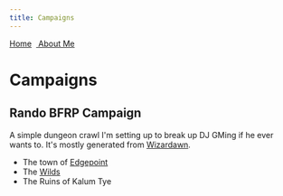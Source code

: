 ```yaml
---
title: Campaigns
---
```

<link rel="stylesheet" href="https://use.fontawesome.com/releases/v5.8.2/css/all.css" integrity="sha384-oS3vJWv+0UjzBfQzYUhtDYW+Pj2yciDJxpsK1OYPAYjqT085Qq/1cq5FLXAZQ7Ay" crossorigin="anonymous">
<style> .sideimg {float:right; margin: 5px;}</style>
<a href="/jasongames"><i class="fas fa-home"></i> Home</a> &nbsp;<a href="/"><i class="fas fa-user-circle"></i> About Me</a>

# Campaigns
<i class="fab fa-fort-awesome-alt fa-10x" style="float:right;"></i>

## Rando BFRP Campaign

A simple dungeon crawl I'm setting up to break up DJ GMing if he ever wants to. It's mostly generated from [Wizardawn](https://wizardawn.and-mag.com/rpg_bfrpg.php).
- The town of [Edgepoint](https://github.com/jpspadaro/jasongames/raw/master/Edgepoint.pdf)
- The [Wilds](https://github.com/jpspadaro/jasongames/raw/master/The%20Wilds.pdf)
- The Ruins of Kalum Tye
